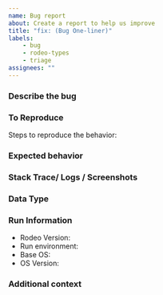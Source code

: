 ```yaml
---
name: Bug report
about: Create a report to help us improve
title: "fix: (Bug One-liner)"
labels:
    - bug
    - rodeo-types
    - triage
assignees: ""
---
```


### Describe the bug

<!-- A clear and concise description of what the bug is. -->

### To Reproduce

Steps to reproduce the behavior:

<!--
1.  Go to '...'
2.  Click on '....'
3.  Scroll down to '....'
4.  See error
-->

### Expected behavior

<!-- A clear and concise description of what you expected to happen. -->

### Stack Trace/ Logs / Screenshots

<!-- If applicable, copy and paste the stack trace, attach log files, and any screenshots. -->

### Data Type

<!-- If applicable, please indicate what kind of data was being parsed when the crash occurred. -->

### Run Information

-   Rodeo Version: <!-- [e.g. v1.0] -->
-   Run environment: <!-- [e.g. executable, docker] -->
-   Base OS: <!-- [What is the OS of the System you are using?] -->
-   OS Version: <!-- [e.g. 22] -->

### Additional context

<!-- Add any other context about the problem here. -->
